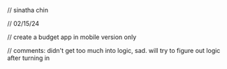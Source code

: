 // sinatha chin

// 02/15/24

// create a budget app in mobile version only

// comments: didn't get too much into logic, sad. will try to figure out logic after turning in